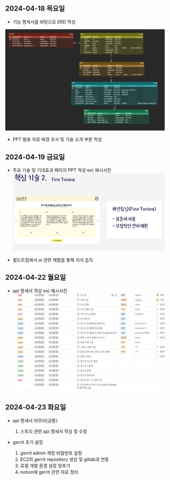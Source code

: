 ## 2024-04-18 목요일

- 기능 명세서를 바탕으로 ERD 작성

![image.png](./image.png)


- PPT 발표 자료 배경 조사 및 기술 소개 부분 작성  



## 2024-04-19 금요일 

- 주요 기술 및 기대효과 페이지 PPT 작성 
ex) 예시사진
![image-1.png](./image-1.png)

- 필드트립에서 ai 관련 체험을 통해 지식 습득



## 2024-04-22 월요일

- api 명세서 작성
ex) 예시사진
![image-2.png](./image-2.png)


## 2024-04-23 화요일

- api 명세서 마무리(공통)
    1) 스토리 관련 api 명세서 작성 및 수정

- gerrit 초기 설정
    1) gerrit admin 계정 비밀번호 설정
    2) EC2의 gerrit repository 생성 및 gitlab과 연동
    3) 로컬 개발 환경 설정 맞추기
    4) notion에 gerrit 관련 자료 정리 
